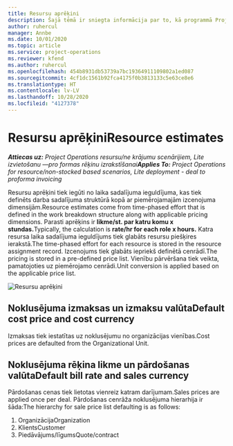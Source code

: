 ```yaml
---
title: Resursu aprēķini
description: Šajā tēmā ir sniegta informācija par to, kā programmā Project Operations tiek veikti resursu aprēķini.
author: ruhercul
manager: Annbe
ms.date: 10/01/2020
ms.topic: article
ms.service: project-operations
ms.reviewer: kfend
ms.author: ruhercul
ms.openlocfilehash: 454b8931db53739a7bc19364911109802a1ed087
ms.sourcegitcommit: 4cf1dc1561b92fca4175f0b3813133c5e63ce8e6
ms.translationtype: HT
ms.contentlocale: lv-LV
ms.lasthandoff: 10/28/2020
ms.locfileid: "4127378"
---
```

# <a name="resource-estimates"></a><span data-ttu-id="98370-103">Resursu aprēķini</span><span class="sxs-lookup"><span data-stu-id="98370-103">Resource estimates</span></span>

<span data-ttu-id="98370-104">_**Attiecas uz:** Project Operations resursu/ne krājumu scenārijiem, Lite izvietošanu —pro formas rēķinu izrakstīšanai_</span><span class="sxs-lookup"><span data-stu-id="98370-104">_**Applies To:** Project Operations for resource/non-stocked based scenarios, Lite deployment - deal to proforma invoicing_</span></span>

<span data-ttu-id="98370-105">Resursu aprēķini tiek iegūti no laika sadalījuma ieguldījuma, kas tiek definēts darba sadalījuma struktūrā kopā ar piemērojamajām izcenojuma dimensijām.</span><span class="sxs-lookup"><span data-stu-id="98370-105">Resource estimates come from time-phased effort that is defined in the work breakdown structure along with applicable pricing dimensions.</span></span> <span data-ttu-id="98370-106">Parasti aprēķins ir **likme/st. par katru komu x stundas.**</span><span class="sxs-lookup"><span data-stu-id="98370-106">Typically, the calculation is **rate/hr for each role x hours.**</span></span> <span data-ttu-id="98370-107">Katra resursa laika sadalījuma ieguldījums tiek glabāts resursu piešķires ierakstā.</span><span class="sxs-lookup"><span data-stu-id="98370-107">The time-phased effort for each resource is stored in the resource assignment record.</span></span> <span data-ttu-id="98370-108">Izcenojums tiek glabāts iepriekš definētā cenrādī.</span><span class="sxs-lookup"><span data-stu-id="98370-108">The pricing is stored in a pre-defined price list.</span></span> <span data-ttu-id="98370-109">Vienību pārvēršana tiek veikta, pamatojoties uz piemērojamo cenrādi.</span><span class="sxs-lookup"><span data-stu-id="98370-109">Unit conversion is applied based on the applicable price list.</span></span>

![Resursu aprēķini](./media/navigation12.png)

## <a name="default-cost-price-and-cost-currency"></a><span data-ttu-id="98370-111">Noklusējuma izmaksas un izmaksu valūta</span><span class="sxs-lookup"><span data-stu-id="98370-111">Default cost price and cost currency</span></span>

<span data-ttu-id="98370-112">Izmaksas tiek iestatītas uz noklusējumu no organizācijas vienības.</span><span class="sxs-lookup"><span data-stu-id="98370-112">Cost prices are defaulted from the Organizational Unit.</span></span>

## <a name="default-bill-rate-and-sales-currency"></a><span data-ttu-id="98370-113">Noklusējuma rēķina likme un pārdošanas valūta</span><span class="sxs-lookup"><span data-stu-id="98370-113">Default bill rate and sales currency</span></span>

<span data-ttu-id="98370-114">Pārdošanas cenas tiek lietotas vienreiz katram darījumam.</span><span class="sxs-lookup"><span data-stu-id="98370-114">Sales prices are applied once per deal.</span></span> <span data-ttu-id="98370-115">Pārdošanas cenrāža noklusējuma hierarhija ir šāda:</span><span class="sxs-lookup"><span data-stu-id="98370-115">The hierarchy for sale price list defaulting is as follows:</span></span>

1. <span data-ttu-id="98370-116">Organizācija</span><span class="sxs-lookup"><span data-stu-id="98370-116">Organization</span></span>
2. <span data-ttu-id="98370-117">Klients</span><span class="sxs-lookup"><span data-stu-id="98370-117">Customer</span></span>
3. <span data-ttu-id="98370-118">Piedāvājums/līgums</span><span class="sxs-lookup"><span data-stu-id="98370-118">Quote/contract</span></span>
